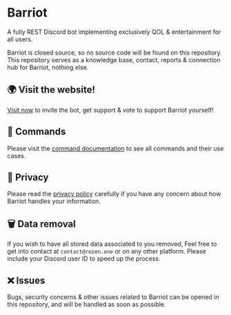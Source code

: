 # Barriot
A fully REST Discord bot implementing exclusively QOL &amp; entertainment for all users.

Barriot is closed source, so no source code will be found on this repository. This repository serves as a knowledge base, contact, reports & connection hub for Barriot, nothing else.

## 🌍 Visit the website!

[Visit now](https://barriot.xyz) to invite the bot, get support & vote to support Barriot yourself!

## 🔗 Commands

Please visit the [command documentation](https://github.com/Rozen4334/Barriot/blob/master/COMMANDS.md) to see all commands and their use cases.

## 🔏 Privacy

Please read the [privacy policy](https://github.com/Rozen4334/Barriot/blob/master/PRIVACY.md) carefully if you have any concern about how Barriot handles your information.

## 🗑️ Data removal

If you wish to have all stored data associated to you removed, Feel free to get into contact at `contact@rozen.one` or on any other platform. Please include your Discord user ID to speed up the process.

## ❌ Issues

Bugs, security concerns & other issues related to Barriot can be opened in this repository, and will be handled as soon as possible.

